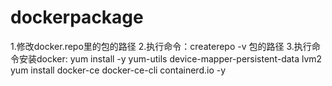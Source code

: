 # dockerpackage
1.修改docker.repo里的包的路径
2.执行命令：createrepo -v 包的路径
3.执行命令安装docker:
  yum install -y yum-utils device-mapper-persistent-data  lvm2
  yum install docker-ce docker-ce-cli containerd.io -y
